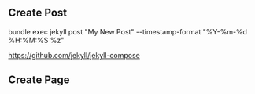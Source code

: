 

## Create Post

bundle exec jekyll post "My New Post" --timestamp-format "%Y-%m-%d %H:%M:%S %z"

https://github.com/jekyll/jekyll-compose

## Create Page

